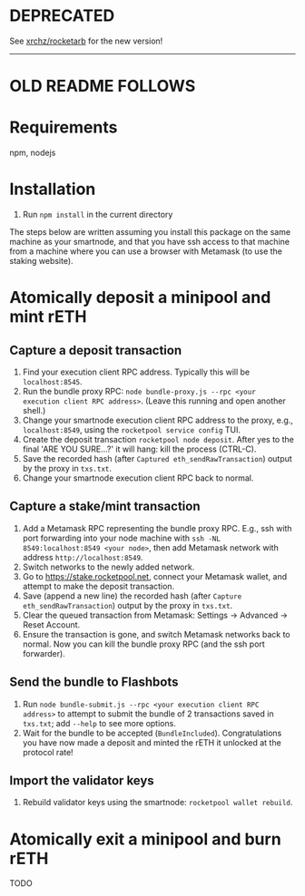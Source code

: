 # DEPRECATED
See [xrchz/rocketarb](https://github.com/xrchz/rocketarb) for the new version!

-------

# OLD README FOLLOWS

# Requirements
npm, nodejs

# Installation
1. Run `npm install` in the current directory

The steps below are written assuming you install this package on the same
machine as your smartnode, and that you have ssh access to that machine from a
machine where you can use a browser with Metamask (to use the staking website).

# Atomically deposit a minipool and mint rETH

## Capture a deposit transaction
1. Find your execution client RPC address. Typically this will be `localhost:8545`.
2. Run the bundle proxy RPC: `node bundle-proxy.js --rpc <your execution client RPC address>`.
   (Leave this running and open another shell.)
3. Change your smartnode execution client RPC address to the proxy, e.g., `localhost:8549`, using
   the `rocketpool service config` TUI.
4. Create the deposit transaction `rocketpool node deposit`.
   After yes to the final 'ARE YOU SURE...?' it will hang: kill the process (CTRL-C).
5. Save the recorded hash (after `Captured eth_sendRawTransaction`) output by the proxy in `txs.txt`.
6. Change your smartnode execution client RPC back to normal.

## Capture a stake/mint transaction
1. Add a Metamask RPC representing the bundle proxy RPC.
   E.g., ssh with port forwarding into your node machine with `ssh -NL 8549:localhost:8549 <your node>`,
   then add Metamask network with address `http://localhost:8549`.
2. Switch networks to the newly added network.
3. Go to <https://stake.rocketpool.net>, connect your Metamask wallet, and attempt to make the deposit transaction.
4. Save (append a new line) the recorded hash (after `Capture eth_sendRawTransaction`) output by the proxy in `txs.txt`.
5. Clear the queued transaction from Metamask: Settings -> Advanced -> Reset Account.
6. Ensure the transaction is gone, and switch Metamask networks back to normal.
   Now you can kill the bundle proxy RPC (and the ssh port forwarder).

## Send the bundle to Flashbots
1. Run `node bundle-submit.js --rpc <your execution client RPC address>` to attempt to submit
   the bundle of 2 transactions saved in `txs.txt`; add `--help` to see more options.
2. Wait for the bundle to be accepted (`BundleIncluded`).
   Congratulations you have now made a deposit and minted the rETH it unlocked at the protocol rate!

## Import the validator keys
1. Rebuild validator keys using the smartnode: `rocketpool wallet rebuild`.

# Atomically exit a minipool and burn rETH
TODO
